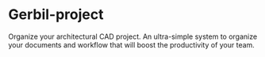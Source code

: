 Gerbil-project
==============

Organize your architectural CAD project. An ultra-simple system to organize your documents and workflow that will boost the productivity of your team.
